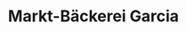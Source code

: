 ---
title: "Markt-Bäckerei Garcia"
url: /oberhausen-rheinhausen/markt-baeckerei-garcia/
shop: Bäckerei
---